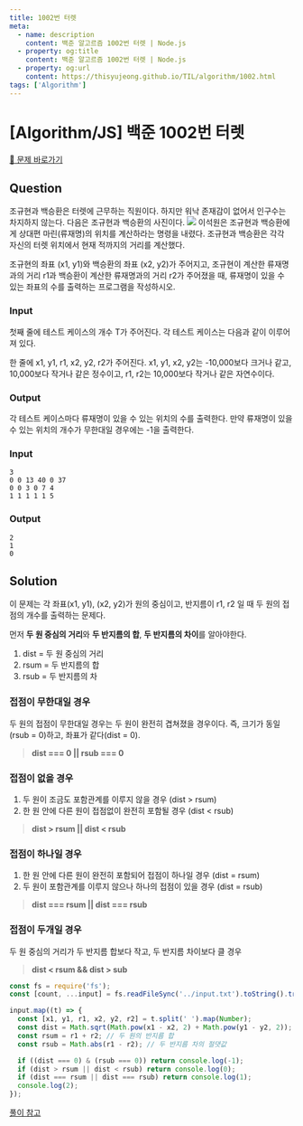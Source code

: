 ```yaml
---
title: 1002번 터렛
meta:
  - name: description
    content: 백준 알고르즘 1002번 터렛 | Node.js
  - property: og:title
    content: 백준 알고르즘 1002번 터렛 | Node.js
  - property: og:url
    content: https://thisyujeong.github.io/TIL/algorithm/1002.html
tags: ['Algorithm']
---
```


# [Algorithm/JS] 백준 1002번 터렛

[🔗 문제 바로가기](https://www.acmicpc.net/problem/1002)

## Question

조규현과 백승환은 터렛에 근무하는 직원이다. 하지만 워낙 존재감이 없어서 인구수는 차지하지 않는다. 다음은 조규현과 백승환의 사진이다.
<img src="../../.vuepress/public/image/algorithm-1002.png" />
이석원은 조규현과 백승환에게 상대편 마린(류재명)의 위치를 계산하라는 명령을 내렸다. 조규현과 백승환은 각각 자신의 터렛 위치에서 현재 적까지의 거리를 계산했다.

조규현의 좌표 (x1, y1)와 백승환의 좌표 (x2, y2)가 주어지고, 조규현이 계산한 류재명과의 거리 r1과 백승환이 계산한 류재명과의 거리 r2가 주어졌을 때, 류재명이 있을 수 있는 좌표의 수를 출력하는 프로그램을 작성하시오.

### Input

첫째 줄에 테스트 케이스의 개수 T가 주어진다. 각 테스트 케이스는 다음과 같이 이루어져 있다.

한 줄에 x1, y1, r1, x2, y2, r2가 주어진다. x1, y1, x2, y2는 -10,000보다 크거나 같고, 10,000보다 작거나 같은 정수이고, r1, r2는 10,000보다 작거나 같은 자연수이다.

### Output

각 테스트 케이스마다 류재명이 있을 수 있는 위치의 수를 출력한다. 만약 류재명이 있을 수 있는 위치의 개수가 무한대일 경우에는 -1을 출력한다.

### Input

```
3
0 0 13 40 0 37
0 0 3 0 7 4
1 1 1 1 1 5
```

### Output

```
2
1
0
```

## Solution

이 문제는 각 좌표(x1, y1), (x2, y2)가 원의 중심이고, 반지름이 r1, r2 일 때 두 원의 접점의 개수를 출력하는 문제다.

먼저 **두 원 중심의 거리**와 **두 반지름의 합**, **두 반지름의 차이**를 알아야한다.

1. dist = 두 원 중심의 거리
2. rsum = 두 반지름의 합
3. rsub = 두 반지름의 차

### 접점이 무한대일 경우

두 원의 접점이 무한대일 경우는 두 원이 완전히 겹쳐졌을 경우이다. 즉, 크기가 동일(rsub = 0)하고, 좌표가 같다(dist = 0).

> **dist === 0 || rsub === 0**

### 접점이 없을 경우

1. 두 원이 조금도 포함관계를 이루지 않을 경우 (dist > rsum)
2. 한 원 안에 다른 원이 접점없이 완전히 포함될 경우 (dist < rsub)

> **dist > rsum || dist < rsub**

### 접점이 하나일 경우

1. 한 원 안에 다른 원이 완전히 포함되어 접점이 하나일 경우 (dist = rsum)
2. 두 원이 포함관계를 이루지 않으나 하나의 접점이 있을 경우 (dist = rsub)

> **dist === rsum || dist === rsub**

### 접점이 두개일 경우

두 원 중심의 거리가 두 반지름 합보다 작고, 두 반지름 차이보다 클 경우

> **dist < rsum && dist > sub**

```js
const fs = require('fs');
const [count, ...input] = fs.readFileSync('../input.txt').toString().trim().split('\n');

input.map((t) => {
  const [x1, y1, r1, x2, y2, r2] = t.split(' ').map(Number);
  const dist = Math.sqrt(Math.pow(x1 - x2, 2) + Math.pow(y1 - y2, 2)); // 두 좌표의 거리
  const rsum = r1 + r2; // 두 원의 반지름 합
  const rsub = Math.abs(r1 - r2); // 두 반지름 차의 절댓값

  if ((dist === 0) & (rsub === 0)) return console.log(-1);
  if (dist > rsum || dist < rsub) return console.log(0);
  if (dist === rsum || dist === rsub) return console.log(1);
  console.log(2);
});
```

[풀이 참고](https://wookgu.tistory.com/18)
